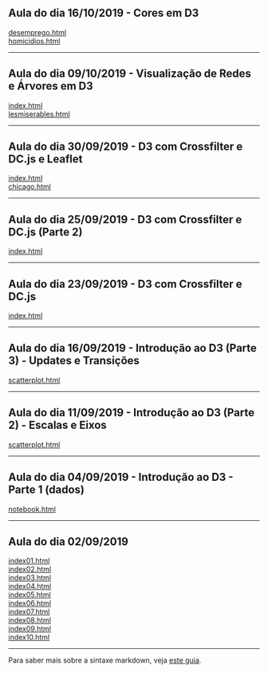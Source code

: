 ## Aula do dia 16/10/2019 - Cores em D3

[desemprego.html](d3_color/index.html)<br>
[homicidios.html](d3_color2/index.html)<br>

---

## Aula do dia 09/10/2019 - Visualização de Redes e Árvores em D3

[index.html](d3_network/index.html)<br>
[lesmiserables.html](d3_network2/index.html)<br>

---

## Aula do dia 30/09/2019 - D3 com Crossfilter e DC.js e Leaflet

[index.html](d3_leaflet/index.html)<br>
[chicago.html](d3_leaflet_chicago/index.html)<br>

---

## Aula do dia 25/09/2019 - D3 com Crossfilter e DC.js (Parte 2)

[index.html](d3_crossfilter_2/d3-com-crossfilter-e-dc-js-parte-2/index.html)<br>

---

## Aula do dia 23/09/2019 - D3 com Crossfilter e DC.js

[index.html](d3_crossfilter/d3-com-crossfilter-e-dc-js/index.html)<br>

---

## Aula do dia 16/09/2019 - Introdução ao D3 (Parte 3) - Updates e Transições

[scatterplot.html](d3_update/scatterplot.html)<br>

---

## Aula do dia 11/09/2019 - Introdução ao D3 (Parte 2) - Escalas e Eixos

[scatterplot.html](d3_scale/scatterplot.html)<br>

---

## Aula do dia 04/09/2019 - Introdução ao D3 - Parte 1 (dados)

[notebook.html](d3_intro/notebook.html)<br>

---

## Aula do dia 02/09/2019

[index01.html](basic/index01.html)<br>
[index02.html](basic/index02.html)<br>
[index03.html](basic/index03.html)<br>
[index04.html](basic/index04.html)<br>
[index05.html](basic/index05.html)<br>
[index06.html](basic/index06.html)<br>
[index07.html](basic/index07.html)<br>
[index08.html](basic/index08.html)<br>
[index09.html](basic/index09.html)<br>
[index10.html](basic/index10.html)<br>




---

Para saber mais sobre a sintaxe markdown, veja [este guia](https://guides.github.com/features/mastering-markdown/).
